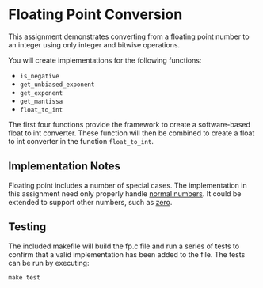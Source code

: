 Floating Point Conversion
=========================

This assignment demonstrates converting from a floating point number to an integer using only integer and bitwise operations.

You will create implementations for the following functions:

- `is_negative`
- `get_unbiased_exponent`
- `get_exponent`
- `get_mantissa`
- `float_to_int`

The first four functions provide the framework to create a software-based float to int converter. These function will then be combined to create a float to int converter in the function `float_to_int`.

Implementation Notes
--------------------

Floating point includes a number of special cases. The implementation in this assignment need only properly handle [normal numbers](https://en.wikipedia.org/wiki/Normal_number_(computing)). It could be extended to support other numbers, such as [zero](https://en.wikipedia.org/wiki/Signed_zero).

Testing
-------

The included makefile will build the fp.c file and run a series of tests to confirm that a valid implementation has been added to the file. The tests can be run by executing:

```
make test
```
